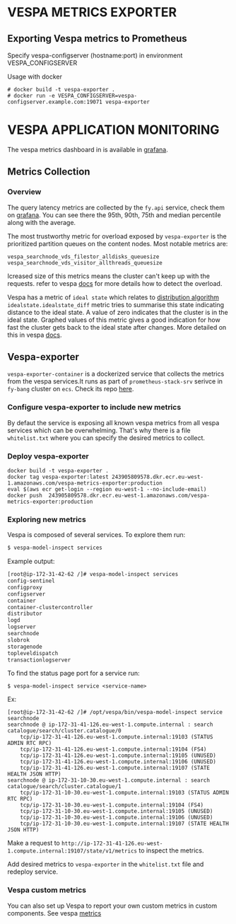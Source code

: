 # VESPA METRICS EXPORTER

## Exporting Vespa metrics to Prometheus

Specify vespa-configserver (hostname:port) in environment VESPA_CONFIGSERVER

Usage with docker

    # docker build -t vespa-exporter .
    # docker run -e VESPA_CONFIGSERVER=vespa-configserver.example.com:19071 vespa-exporter

# VESPA APPLICATION MONITORING 
The vespa metrics dashboard in is available in [grafana](https://fy.grafana.net/d/PG6bV_rmz/vespa-prod).

## Metrics Collection

### Overview

The query latency metrics are collected by the `fy.api` service, 
check them on [grafana](https://fy.grafana.net/d/PG6bV_rmz/vespa-prod).
You can see there the 95th, 90th, 75th and median percentile along with the average.

The most trustworthy metric for overload exposed by `vespa-exporter` is the prioritized 
partition queues on the content nodes.
Most notable metrics are:
```asciidoc
vespa_searchnode_vds_filestor_alldisks_queuesize
vespa_searchnode_vds_visitor_allthreads_queuesize
```
Icreased size of this metrics means the cluster can't keep up with the requests.
refer to vespa [docs](https://docs.vespa.ai/documentation/operations/admin-procedures.html#detecting-overload)
for more details how to detect the overload.

Vespa has a metric of `ideal state` which relates to [distribution algorithm](https://docs.vespa.ai/documentation/content/idealstate.html)
`idealstate.idealstate_diff` metric tries to summarise this state indicating distance to the ideal state.
A value of zero indicates that the cluster is in the ideal state. Graphed values of this metric gives a good indication for how fast the cluster gets back to the ideal state after changes.
More detailed on this in vespa [docs](https://docs.vespa.ai/documentation/operations/admin-procedures.html).

## Vespa-exporter
`vespa-exporter-container` is a dockerized service that collects the metrics from the 
vespa services.It runs as part of `prometheus-stack-srv` serivce in `fy-bang` cluster on `ecs`.
Check its repo [here](https://github.com/Project-J/vespa_exporter).

### Configure vespa-exporter to include new metrics
By defaut the service is exposing all known vespa metrics from all vespa services which can
be overwhelming. That's why there is a file `whitelist.txt` where you can specify the desired
metrics to collect.

### Deploy vespa-exporter

```asciidoc
docker build -t vespa-exporter .
docker tag vespa-exporter:latest 243905809578.dkr.ecr.eu-west-1.amazonaws.com/vespa-metrics-exporter:production
eval $(aws ecr get-login --region eu-west-1 --no-include-email)
docker push  243905809578.dkr.ecr.eu-west-1.amazonaws.com/vespa-metrics-exporter:production

```

### Exploring new metrics

Vespa is composed of several services. To explore them run:
```bash
$ vespa-model-inspect services

```
Example output:

```bash
[root@ip-172-31-42-62 /]# vespa-model-inspect services
config-sentinel
configproxy
configserver
container
container-clustercontroller
distributor
logd
logserver
searchnode
slobrok
storagenode
topleveldispatch
transactionlogserver

```

To find the status page port for a service run:
```asciidoc
$ vespa-model-inspect service <service-name>

```

Ex:

```asciidoc
[root@ip-172-31-42-62 /]# /opt/vespa/bin/vespa-model-inspect service searchnode
searchnode @ ip-172-31-41-126.eu-west-1.compute.internal : search
catalogue/search/cluster.catalogue/0
    tcp/ip-172-31-41-126.eu-west-1.compute.internal:19103 (STATUS ADMIN RTC RPC)
    tcp/ip-172-31-41-126.eu-west-1.compute.internal:19104 (FS4)
    tcp/ip-172-31-41-126.eu-west-1.compute.internal:19105 (UNUSED)
    tcp/ip-172-31-41-126.eu-west-1.compute.internal:19106 (UNUSED)
    tcp/ip-172-31-41-126.eu-west-1.compute.internal:19107 (STATE HEALTH JSON HTTP)
searchnode @ ip-172-31-10-30.eu-west-1.compute.internal : search
catalogue/search/cluster.catalogue/1
    tcp/ip-172-31-10-30.eu-west-1.compute.internal:19103 (STATUS ADMIN RTC RPC)
    tcp/ip-172-31-10-30.eu-west-1.compute.internal:19104 (FS4)
    tcp/ip-172-31-10-30.eu-west-1.compute.internal:19105 (UNUSED)
    tcp/ip-172-31-10-30.eu-west-1.compute.internal:19106 (UNUSED)
    tcp/ip-172-31-10-30.eu-west-1.compute.internal:19107 (STATE HEALTH JSON HTTP)
```

Make a request to `http://ip-172-31-41-126.eu-west-1.compute.internal:19107/state/v1/metrics`
to inspect the metrics.

Add desired metrics to `vespa-exporter` in the `whitelist.txt` file and redeploy service.

### Vespa custom metrics
You can also set up Vespa to report your own custom metrics in custom components.
See vespa [metrics](https://docs.vespa.ai/documentation/jdisc/metrics.html)